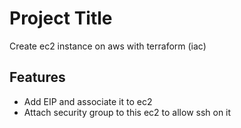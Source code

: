 
# Project Title

Create ec2 instance on aws with terraform (iac)



## Features

- Add EIP and associate it to ec2
- Attach security group to this ec2 to allow ssh on it


